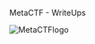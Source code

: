 MetaCTF - WriteUps

![MetaCTFlogo](https://raw.githubusercontent.com/x03ee/MetaCTF-WriteUps/main/MetaCTFlogo.png?token=GHSAT0AAAAAACXCKAGQ3AQ5RJYP3ZOTYAOAZXFG32A)
